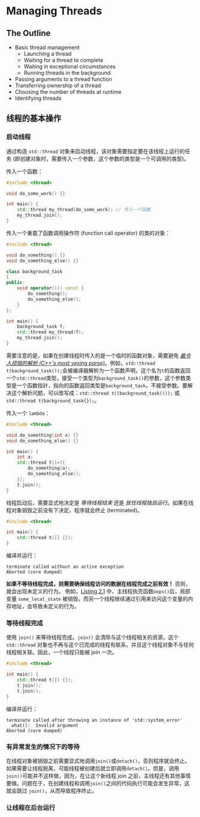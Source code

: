 # Managing Threads

## The Outline
- Basic thread management
    - Launching a thread
    - Waiting for a thread to complete
    - Waiting in exceptional circumstances
    - Running threads in the background
- Passing arguments to a thread function
- Transferring ownership of a thread
- Choosing the number of threads at runtime
- Identifying threads

## 线程的基本操作
### 启动线程
通过构造 `std::thread` 对象来启动线程，该对象需要指定要在该线程上运行的任务 (即创建对象时，需要传入一个参数，这个参数的类型是一个可调用的类型)。

传入一个函数：
```cpp
#include <thread>

void do_some_work() {}

int main() {
    std::thread my_thread(do_some_work); // 传入一个函数
    my_thread.join();
}
```

传入一个重载了函数调用操作符 (function call operator) 的类的对象：
```cpp
#include <thread>

void do_something() {}
void do_something_else() {}

class background_task
{
public:
    void operator()() const {
        do_something();
        do_something_else();
    }
};

int main() {
    background_task f;
    std::thread my_thread(f);
    my_thread.join();
}
```

需要注意的是，如果在创建线程时传入的是一个临时的函数对象，需要避免 [*最令人烦恼的解析 (C++'s most vexing parse)*](https://en.wikipedia.org/wiki/Most_vexing_parse)。例如，`std::thread t(background_task());`会被编译器解析为一个函数声明，这个名为`t`的函数返回一个`std::thread`类型，接受一个类型为`background_task()`的参数，这个参数类型是一个函数指针，指向的函数返回类型是`background_task`，不接受参数。要解决这个解析问题，可以改写成：`std::thread t((background_task()));` 或 `std::thread t(background_task{});`。

传入一个 `lambda`：
```cpp
#include <thread>

void do_something(int x) {}
void do_something_else() {}

int main() {
    int a;
    std::thread t([=]{
        do_something(a);
        do_something_else();
    });
    t.join();
}
```

线程启动后，需要显式地决定是 *等待线程结束* 还是 *放任线程独自运行*。如果在线程对象销毁之前没有下决定，程序就会终止 (terminated)。
```cpp
#include <thread>

int main() {
    std::thread t([] {});
}
```
编译并运行：
```
terminate called without an active exception
Aborted (core dumped)
```

**如果不等待线程完成，则需要确保线程访问的数据在线程完成之前有效！** 否则，就会出现未定义的行为。
例如，[Listing 2.1](../../src/ch02_managing_threads/listing_2_1.cc) 中，主线程执完函数`oops()`后，局部变量 `some_local_state` 被销毁，而另一个线程继续通过引用来访问这个变量的内存地址，会导致未定义的行为。

### 等待线程完成
使用 `join()` 来等待线程完成。`join()` 会清除与这个线程相关的资源，这个 `std::thread` 对象也不再与这个已完成的线程有联系，并且这个线程对象不与任何线程相关联。因此，一个线程只能被 join 一次。

```cpp
#include <thread>

int main() {
    std::thread t([] {});
    t.join();
    t.join();
}
```
编译并运行：
```
terminate called after throwing an instance of 'std::system_error'
  what():  Invalid argument
Aborted (core dumped)
```

### 有异常发生的情况下的等待
在线程对象被销毁之前需要显式地调用`join()`或`detach()`，否则程序就会终止。如果需要让线程脱离，可能线程被创建后就立即调用`detach()`。但是，调用`join()`可能并不这样做，因为，在让这个新线程 join 之前，主线程还有其他事情要做。问题在于，在创建线程和调用`join()`之间的代码执行可能会发生异常，这就会跳过 `join()`，从而导致程序终止。

### 让线程在后台运行